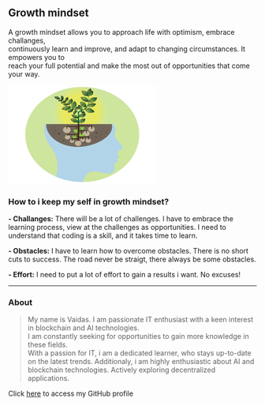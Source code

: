 ## Growth mindset

A growth mindset allows you to approach life with optimism, embrace challanges,  
continuously learn and improve, and adapt to changing circumstances. It empowers you to  
reach your full potential and make the most out of opportunities that come your way.

<img src="image1.webp" alt="This is a growth minset image" style="width:300px; height:200px;">


### How to i keep my self in growth mindset?

**- Challanges:** There will be a lot of challenges. I have to embrace the learning process, view at the challenges as opportunities. I need to understand that coding is a skill, and it takes time to learn.  

**- Obstacles:** I have to learn how to overcome obstacles. There is no short cuts to success. The road never be straigt, there always be some obstacles. 

**- Effort:** I need to put a lot of effort to gain a results i want. No excuses! 

***

### About

> My name is Vaidas. I am passionate IT enthusiast with a keen interest in blockchain and AI technologies.  
> I am constantly seeking for opportunities to gain more knowledge in these fields.  
> With a passion for IT, i am a dedicated learner, who stays up-to-date on the latest trends. 
> Additionaly, i am highly enthusiastic about AI and blockchain technologies. Actively exploring decentralized  
> applications.

Click [here](https://github.com/MisterVaidas) to access my GitHub profile
